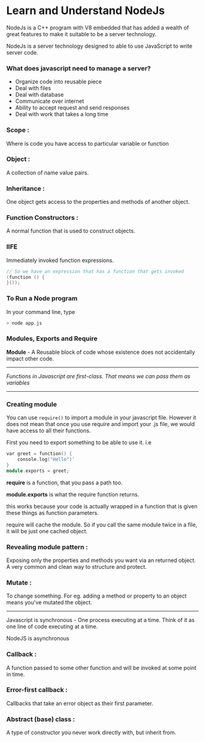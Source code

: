 # Learn and Understand NodeJs

NodeJs is a C++ program with V8 embedded that has added a wealth of great features to make it suitable to be a server technology.

NodeJs is a server technology designed to able to use JavaScript to write server code.

### What does javascript need to manage a server?

- Organize code into reusable piece
- Deal with files
- Deal with database
- Communicate over internet
- Ability to accept request and send responses
- Deal with work that takes a long time

### Scope :

Where is code you have access to particular variable or function

### Object :

A collection of name value pairs.

### Inheritance :

One object gets access to the properties and methods of another object.

### Function Constructors :

A normal function that is used to construct objects.

### IIFE

Immediately invoked function expressions.

```cpp
// So we have an expression that has a function that gets invoked
(function () {
}());
```

### To Run a Node program

In your command line, type

```cpp
> node app.js
```

### Modules, Exports and Require

**Module** - A Reusable block of code whose existence does not accidentally impact other code.

---

*Functions in Javascript are first-class. That means we can pass them as variables*

---

### Creating module

You can use `require()` to import a module in your javascript file. However it does not mean that once you use require and import your .js file, we would have access to all their functions.

First you need to export something to be able to use it. i.e

```cpp
var greet = function() {
	console.log("Hello")'
}
module.exports = greet;
```

**require** is a function, that you pass a path too.

**module.exports** is what the require function returns.

this works because your code is actually wrapped in a function that is given these things as function parameters.

require will cache the module. So if you call the same module twice in a file, it will be just one cached object.

### Revealing module pattern :

Exposing only the properties and methods you want via an returned object. A very common and clean way to structure and protect.

### Mutate :

To change something. For eg. adding a method or property to an object means you've mutated the object.

---

Javascript is synchronous - One process executing at a time. Think of it as one line of code executing at a time.

NodeJS is asynchronous

### Callback :

A function passed to some other function and will be invoked at some point in time.

### Error-first callback :

Callbacks that take an error object as their first parameter.

### Abstract (base) class :

A type of constructor you never work directly with, but inherit from.